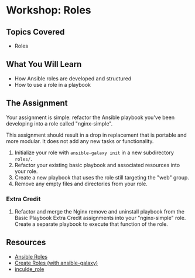 # Workshop: Roles

## Topics Covered

* Roles

## What You Will Learn

* How Ansible roles are developed and structured
* How to use a role in a playbook

## The Assignment

Your assignment is simple: refactor the Ansible playbook you've been developing into a role called "nginx-simple".

This assignment should result in a drop in replacement that is portable and more modular. It does not add any new tasks or functionality.

1. Initialize your role with `ansible-galaxy init` in a new subdirectory `roles/`.
1. Refactor your existing basic playbook and associated resources into your role.
1. Create a new playbook that uses the role still targeting the "web" group.
1. Remove any empty files and directories from your role.

### Extra Credit

1. Refactor and merge the Nginx remove and uninstall playbook from the Basic Playbook Extra Credit assignments into your "nginx-simple" role. Create a separate playbook to execute that function of the role.

## Resources

* [Ansible Roles](http://docs.ansible.com/ansible/playbooks_roles.html#roles)
* [Create Roles (with ansible-galaxy)](http://docs.ansible.com/ansible/galaxy.html#create-roles)
* [inculde_role](http://docs.ansible.com/ansible/include_role_module.html)


